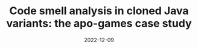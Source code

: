---
title: "Code smell analysis in cloned Java variants: the apo-games case study"
collection: publications
permalink: /publication/2020_Evaluating_Meta_Feature_Selection_for_the_Algorithm_Recommendation_Problem
excerpt: 'Marchezan, L., Assunção, W. K., Michelon, G., Herac, E., & Egyed, A. (2022, September). Code smell analysis in cloned Java variants: the apo-games case study. In Proceedings of the 26th ACM International Systems and Software Product Line Conference-Volume A (pp. 250-254).'
date: 2022-12-09
venue: 'SPLC'
link: 'https://dl.acm.org/doi/abs/10.1145/3546932.3547015'
---